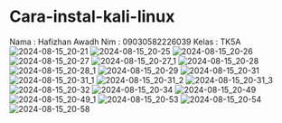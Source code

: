 # Cara-instal-kali-linux
Nama : Hafizhan Awadh
Nim : 09030582226039
Kelas : TK5A
![2024-08-15_20-21](https://github.com/user-attachments/assets/1318155b-6c37-48ba-b4af-b862c35bfe7d)
![2024-08-15_20-25](https://github.com/user-attachments/assets/aabbb5e1-abc6-4d67-a460-5ef3dc038587)
![2024-08-15_20-26](https://github.com/user-attachments/assets/85e2f4e3-d483-4397-a0e4-3b7bfcf47e78)
![2024-08-15_20-27](https://github.com/user-attachments/assets/cd8d1752-98a1-413b-86f2-c3bccf6db50c)
![2024-08-15_20-27_1](https://github.com/user-attachments/assets/3c9b9f39-e53b-4604-bf01-38943b28ea24)
![2024-08-15_20-28](https://github.com/user-attachments/assets/8a2230ad-48a2-4c9a-8814-93a417163f85)
![2024-08-15_20-28_1](https://github.com/user-attachments/assets/b523ebff-06c6-493b-9d30-364979c349fe)
![2024-08-15_20-29](https://github.com/user-attachments/assets/3fa381bb-a484-45fb-bc09-e207d16e4c3a)
![2024-08-15_20-31](https://github.com/user-attachments/assets/8de195c9-bc95-4c40-a00e-7b275b56c17e)
![2024-08-15_20-31_1](https://github.com/user-attachments/assets/a531370c-35a3-4163-9f26-5c0b2991a75c)
![2024-08-15_20-31_2](https://github.com/user-attachments/assets/653a7173-b445-4dbb-a3f5-9ebb15b4077e)
![2024-08-15_20-31_3](https://github.com/user-attachments/assets/942255c2-f771-44e3-bc53-31e7a0eb34c3)
![2024-08-15_20-32](https://github.com/user-attachments/assets/8204e1ed-fea9-4278-89b9-c1b0514e85d1)
![2024-08-15_20-34](https://github.com/user-attachments/assets/8eabb6d7-48a6-4c37-a031-28fb2462e6f7)
![2024-08-15_20-49](https://github.com/user-attachments/assets/99f239f0-7801-43ae-b7fe-522a7fad3541)
![2024-08-15_20-49_1](https://github.com/user-attachments/assets/63cd1f50-8391-4a19-a668-90401139025c)
![2024-08-15_20-53](https://github.com/user-attachments/assets/958a3931-72a8-4aa0-8144-ba038fedaed0)
![2024-08-15_20-54](https://github.com/user-attachments/assets/b7ed15a8-e1cb-49c6-a7dc-bdbb457f0f76)
![2024-08-15_20-58](https://github.com/user-attachments/assets/8832ea60-5bc2-4ee4-9f59-f36d2cad16e6)
